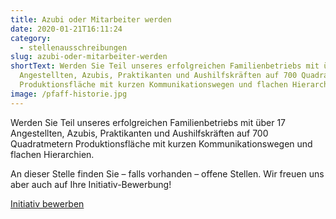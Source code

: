 ```yaml
---
title: Azubi oder Mitarbeiter werden
date: 2020-01-21T16:11:24
category:
  - stellenausschreibungen
slug: azubi-oder-mitarbeiter-werden
shortText: Werden Sie Teil unseres erfolgreichen Familienbetriebs mit über 17
  Angestellten, Azubis, Praktikanten und Aushilfskräften auf 700 Quadratmetern
  Produktionsfläche mit kurzen Kommunikationswegen und flachen Hierarchien. An …
image: /pfaff-historie.jpg
---
```


<p>Werden Sie Teil unseres erfolgreichen Familienbetriebs mit über 17 Angestellten, Azubis, Praktikanten und Aushilfskräften auf 700 Quadratmetern Produktionsfläche mit kurzen Kommunikationswegen und flachen Hierarchien.</p>



An dieser Stelle finden Sie – falls vorhanden – offene Stellen. Wir freuen uns aber auch auf Ihre Initiativ-Bewerbung!</p>



<p><a href="mailto:info@pfaffgmbh.com">Initiativ bewerben</a></p>

